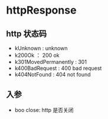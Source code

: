 # httpResponse

## http 状态码

* kUnknown : unknown
* k200Ok ： 200 ok
* k301MovedPermanently : 301
* k400BadRequest : 400 bad request
* k404NotFound : 404 not found

## 入参

* boo close: http 是否关闭